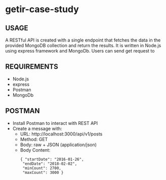 # getir-case-study

## USAGE
A RESTful API is created with a single endpoint that fetches the data in the provided MongoDB collection and return the results.
It is  written in Node.js using express framework and MongoDb.
Users can send get request to 

## REQUIREMENTS
- Node.js
- express
- Postman
- MongoDb

## POSTMAN
- Install Postman to interact with REST API
- Create a message with:
  - URL: http://localhost:3000/api/v1/posts
  - Method: GET
  - Body: raw + JSON (application/json)
  - Body Content: 
      ```
      { "startDate": "2016-01-26",
       "endDate": "2018-02-02",
       "minCount": 2700,
       "maxCount": 3000 }
      ```

